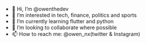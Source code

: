 - 👋 Hi, I’m @owenthedev
- 👀 I’m interested in tech, finance, politics and sports
- 🌱 I’m currently learning flutter and python 
- 💞️ I’m looking to collaborate where possible
- 📫 How to reach me: @owen_nx(twitter & Instagram)

<!---
owenthedev/owenthedev is a ✨ special ✨ repository because its `README.md` (this file) appears on your GitHub profile.
You can click the Preview link to take a look at your changes.
--->
